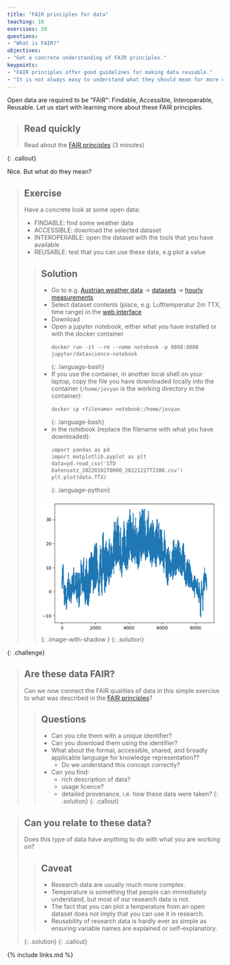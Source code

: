 ```yaml
---
title: "FAIR principles for data"
teaching: 10
exercises: 20
questions:
- "What is FAIR?"
objectives:
- "Get a concrete understanding of FAIR principles."
keypoints:
- "FAIR principles offer good guidelines for making data reusable."
- "It is not always easy to understand what they should mean for more complex research data."
---
```


Open data are required to be "FAIR": Findable, Accessible, Interoperable, Reusable.  Let us start with learning more about these FAIR principles.

> ## Read quickly
>
> Read about the [FAIR principles](https://www.go-fair.org/fair-principles/) (3 minutes)
>
{: .callout}

Nice. But what do they mean?

> ## Exercise
>
> Have a concrete look at some open data:
>
> - FINDABLE: find some weather data
> - ACCESSIBLE: download the selected dataset
> - INTEROPERABLE: open the dataset with the tools that you have available
> - REUSABLE: test that you can use these data, e.g plot a value
>
> > ## Solution
> >
> > - Go to e.g. [Austrian weather data](https://data.hub.zamg.ac.at/) -> [datasets](https://data.hub.zamg.ac.at/dataset/) -> [hourly measurements](https://data.hub.zamg.ac.at/dataset/klima-v1-1h)
> > - Select dataset contents (place, e.g. Lufttemperatur 2m TTX, time range) in the [web interface](https://dataset.api.hub.zamg.ac.at/app/frontend/station/historical/klima-v1-1h?anonymous=true)
> > - Download
> > - Open a jupyter notebook, either what you have installed or with the docker container
> >   ~~~
> >   docker run -it --rm --name notebook -p 8888:8888  jupyter/datascience-notebook
> >   ~~~
> >   {: .language-bash}
> > - If you use the container, in another local shell on your laptop, copy the file you have downloaded locally into the container (`/home/jovyan` is the working directory in the container):
> >   ~~~
> >   docker cp <filename> notebook:/home/jovyan
> >   ~~~
> >   {: .language-bash}
> > - in the notebook (replace the filename with what you have downloaded):
> >   ~~~
> >   import pandas as pd
> >   import matplotlib.pyplot as plt
> >   data=pd.read_csv('STD Datensatz_20220101T0000_20221227T2300.csv')
> >   plt.plot(data.TTX)
> >   ~~~
> >   {: .language-python}
> > 
> > ![temperature plot](../fig/01-landeck-temp.png){: .image-with-shadow }
> {: .solution}
>
{: .challenge}

<!-- add the volume sharing to get the file as in
https://jupyter-docker-stacks.readthedocs.io/en/latest/index.html
this is an html comment -->

> ## Are these data FAIR?
>
> Can we now connect the FAIR qualities of data in this simple exercise to what was described in the [FAIR principles](https://www.go-fair.org/fair-principles/)?
>
> > ## Questions
> >
> > - Can you cite them with a unique identifier?
> > - Can you download them using the identifier?
> > - What about the formal, accessible, shared, and broadly applicable language for knowledge representation??
> >   - Do we understand this concept correctly?
> > - Can you find:
> >   - rich description of data?
> >   - usage licence?
> >   - detailed provenance, i.e. how these data were taken?
> {: .solution}
{: .callout}

> ## Can you relate to these data?
>
> Does this type of data have anything to do with what you are working on?
>
> > ## Caveat
> >
> > - Research data are usually much more complex.
> > - Temperature is something that people can immediately understand, but most of our research data is not.
> > - The fact that you can plot a temperature from an open dataset does not imply that you can use it in research.
> > - Reusability of research data is hardly ever as simple as ensuring variable names are explained or self-explanatory.
> >
> {: .solution}
{: .callout}


{% include links.md %}

